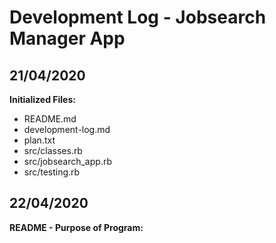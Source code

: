 # Development Log - Jobsearch Manager App

## 21/04/2020

**Initialized Files:**

- README.md
- development-log.md
- plan.txt
- src/classes.rb
- src/jobsearch_app.rb
- src/testing.rb

## 22/04/2020

**README - Purpose of Program:**
